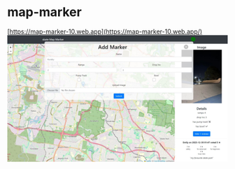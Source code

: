 # map-marker
[https://map-marker-10.web.app](https://map-marker-10.web.app/)
![Map](./map-marker/public/screenshot_9.jpg)